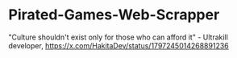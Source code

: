 # Pirated-Games-Web-Scrapper
"Culture shouldn't exist only for those who can afford it" - Ultrakill developer, https://x.com/HakitaDev/status/1797245014268891236

